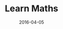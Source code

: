---
layout: poptext
date: 2016-04-05
sound: door.mp3
title: Learn Maths
heading: Want your kid to become a Maths Whiz?
heading-font-color: '#000'
heading-font-size: '70px'
sub-heading: Expert reveals four simple steps to improve their skills  
subheading-font-color: '#8B0000'
subheading-font-size: '20px'
button-text: Read Now
button-text-color: '#fff'
background-image: shapes6.jpg
link: http://hatkit.com/advertorial/2017/03/25/become-maths-whiz/
button-color: '#000'
category: poptext
---